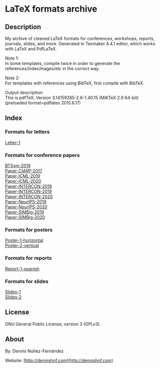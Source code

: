 
LaTeX formats archive
=====================


## Description ##

My archive of cleaned LaTeX formats for conferences, workshops, reports, journals, slides, and more. Generated in Texmaker 4.4.1 editor, which works with LaTeX and PdfLaTeX.   

Note 1:  
In some templates, compile twice in order to generate the references/index/inages/etc in the correct way.

Note 2:  
For templates with references using BibTeX, first compile with BibTeX.

Output description:  
This is pdfTeX, Version 3.14159265-2.6-1.40.15 (MiKTeX 2.9 64-bit) (preloaded format=pdflatex 2015.6.17)


## Index ## 

### Formats for letters ###

[Letter-1](https://github.com/dennishnf/latex-formats-archive/blob/main/Letter-1/README.md)  

### Formats for conference papers ###

[BTSym-2019](https://github.com/dennishnf/latex-formats-archive/blob/main/BTSym-2019/README.md)  
[Paper-CIARP-2017](https://github.com/dennishnf/latex-formats-archive/blob/main/Paper-CIARP-2017/README.md)  
[Paper-ICML-2019](https://github.com/dennishnf/latex-formats-archive/blob/main/Paper-ICML-2019/README.md)  
[Paper-ICML-2020](https://github.com/dennishnf/latex-formats-archive/blob/main/Paper-ICML-2020/README.md)  
[Paper-INTERCON-2018](https://github.com/dennishnf/latex-formats-archive/blob/main/Paper-INTERCON-2018/README.md)  
[Paper-INTERCON-2019](https://github.com/dennishnf/latex-formats-archive/blob/main/Paper-INTERCON-2019/README.md)  
[Paper-INTERCON-2020](https://github.com/dennishnf/latex-formats-archive/blob/main/Paper-INTERCON-2020/README.md)  
[Paper-NeurIPS-2019](https://github.com/dennishnf/latex-formats-archive/blob/main/Paper-NeurIPS-2019/README.md)  
[Paper-NeurIPS-2020](https://github.com/dennishnf/latex-formats-archive/blob/main/Paper-NeurIPS-2020/README.md)  
[Paper-SIMBig-2019](https://github.com/dennishnf/latex-formats-archive/blob/main/Paper-SIMBig-2019/README.md)  
[Paper-SIMBig-2020](https://github.com/dennishnf/latex-formats-archive/blob/main/Paper-SIMBig-2020/README.md)  

### Formats for posters ###

[Poster-1-horizontal](https://github.com/dennishnf/latex-formats-archive/blob/main/Poster-1-horizontal/README.md)  
[Poster-2-vertical](https://github.com/dennishnf/latex-formats-archive/blob/main/Poster-1-vertical/README.md)  

### Formats for reports ###

[Report-1-spanish](https://github.com/dennishnf/latex-formats-archive/blob/main/Report-1-spanish/README.md)  

### Formats for slides ###

[Slides-1](https://github.com/dennishnf/latex-formats-archive/blob/main/Slides-1/README.md)  
[Slides-2](https://github.com/dennishnf/latex-formats-archive/blob/main/Slides-2/README.md)  


## License ##

GNU General Public License, version 3 (GPLv3).


## About ##

By: Dennis Núñez-Fernández

Website: [http://dennishnf.com](http://dennishnf.com)

